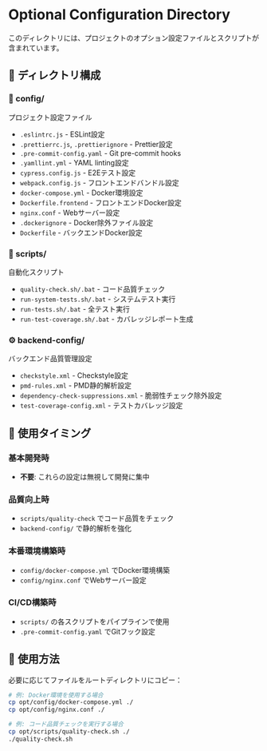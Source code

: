 # Optional Configuration Directory

このディレクトリには、プロジェクトのオプション設定ファイルとスクリプトが含まれています。

## 📁 ディレクトリ構成

### 🔧 config/
プロジェクト設定ファイル
- `.eslintrc.js` - ESLint設定
- `.prettierrc.js`, `.prettierignore` - Prettier設定
- `.pre-commit-config.yaml` - Git pre-commit hooks
- `.yamllint.yml` - YAML linting設定
- `cypress.config.js` - E2Eテスト設定
- `webpack.config.js` - フロントエンドバンドル設定
- `docker-compose.yml` - Docker環境設定
- `Dockerfile.frontend` - フロントエンドDocker設定
- `nginx.conf` - Webサーバー設定
- `.dockerignore` - Docker除外ファイル設定
- `Dockerfile` - バックエンドDocker設定

### 📜 scripts/
自動化スクリプト
- `quality-check.sh/.bat` - コード品質チェック
- `run-system-tests.sh/.bat` - システムテスト実行
- `run-tests.sh/.bat` - 全テスト実行
- `run-test-coverage.sh/.bat` - カバレッジレポート生成

### ⚙️ backend-config/
バックエンド品質管理設定
- `checkstyle.xml` - Checkstyle設定
- `pmd-rules.xml` - PMD静的解析設定
- `dependency-check-suppressions.xml` - 脆弱性チェック除外設定
- `test-coverage-config.xml` - テストカバレッジ設定

## 🎯 使用タイミング

### 基本開発時
- **不要**: これらの設定は無視して開発に集中

### 品質向上時
- `scripts/quality-check` でコード品質をチェック
- `backend-config/` で静的解析を強化

### 本番環境構築時
- `config/docker-compose.yml` でDocker環境構築
- `config/nginx.conf` でWebサーバー設定

### CI/CD構築時
- `scripts/` の各スクリプトをパイプラインで使用
- `.pre-commit-config.yaml` でGitフック設定

## 🔄 使用方法

必要に応じてファイルをルートディレクトリにコピー：

```bash
# 例: Docker環境を使用する場合
cp opt/config/docker-compose.yml ./
cp opt/config/nginx.conf ./

# 例: コード品質チェックを実行する場合
cp opt/scripts/quality-check.sh ./
./quality-check.sh
```